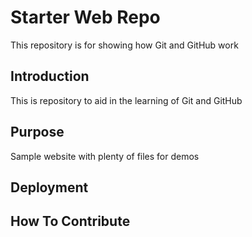# Starter Web Repo

This repository is for showing how Git and GitHub work

## Introduction

This is repository to aid in the learning of Git and GitHub

## Purpose

Sample website with plenty of files for demos

## Deployment

## How To Contribute
